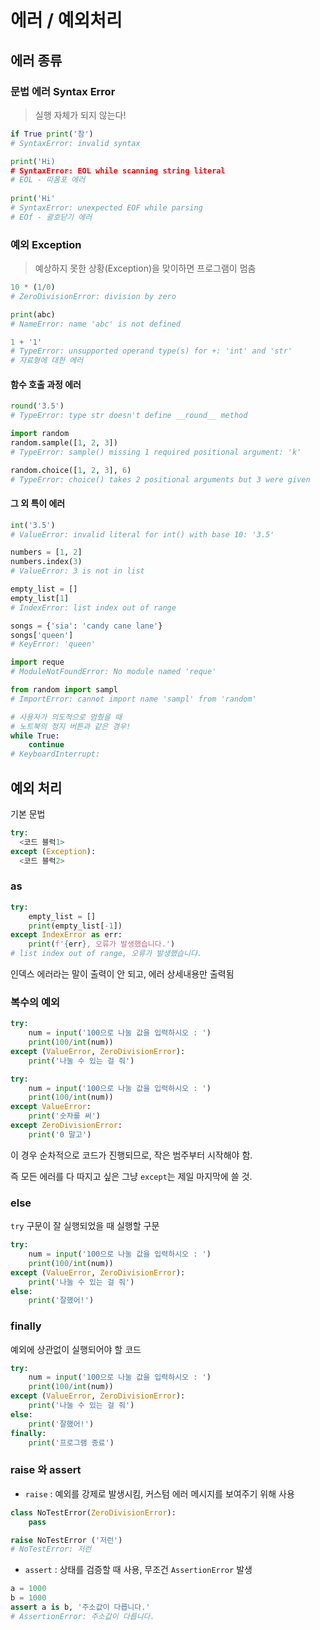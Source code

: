 # 에러 / 예외처리



## 에러 종류

### 문법 에러 Syntax Error

> 실행 자체가 되지 않는다!

```python
if True print('참')
# SyntaxError: invalid syntax

print('Hi)
# SyntaxError: EOL while scanning string literal
# EOL - 따옴포 에러
      
print('Hi'
# SyntaxError: unexpected EOF while parsing
# EOf - 괄호닫기 에러
```



### 예외 Exception

> 예상하지 못한 상황(Exception)을 맞이하면 프로그램이 멈춤

```python
10 * (1/0)
# ZeroDivisionError: division by zero

print(abc)
# NameError: name 'abc' is not defined

1 + '1'
# TypeError: unsupported operand type(s) for +: 'int' and 'str'
# 자료형에 대한 에러
```



#### 함수 호출 과정 에러

```python
round('3.5')
# TypeError: type str doesn't define __round__ method

import random
random.sample([1, 2, 3])
# TypeError: sample() missing 1 required positional argument: 'k'

random.choice([1, 2, 3], 6)
# TypeError: choice() takes 2 positional arguments but 3 were given
```

#### 그 외 특이 에러

```python
int('3.5')
# ValueError: invalid literal for int() with base 10: '3.5'

numbers = [1, 2]
numbers.index(3)
# ValueError: 3 is not in list

empty_list = []
empty_list[1]
# IndexError: list index out of range

songs = {'sia': 'candy cane lane'}
songs['queen']
# KeyError: 'queen'

import reque
# ModuleNotFoundError: No module named 'reque'

from random import sampl
# ImportError: cannot import name 'sampl' from 'random'

# 사용자가 의도적으로 멈췄을 때
# 노트북의 정지 버튼과 같은 경우!
while True:
    continue
# KeyboardInterrupt: 
```



## 예외 처리

기본 문법

```python
try:
  <코드 블럭1>
except (Exception): 
  <코드 블럭2>
```

### as

```python
try:
    empty_list = []
    print(empty_list[-1])
except IndexError as err:
    print(f'{err}, 오류가 발생했습니다.')
# list index out of range, 오류가 발생했습니다.
```

인덱스 에러라는 말이 출력이 안 되고, 에러 상세내용만 출력됨



### 복수의 예외

```python
try:
    num = input('100으로 나눌 값을 입력하시오 : ')
    print(100/int(num))
except (ValueError, ZeroDivisionError):
    print('나눌 수 있는 걸 줘')
```

```python
try:
    num = input('100으로 나눌 값을 입력하시오 : ')
    print(100/int(num))
except ValueError:
    print('숫자를 써')
except ZeroDivisionError:
    print('0 말고')
```

이 경우 순차적으로 코드가 진행되므로, 작은 범주부터 시작해야 함.

즉 모든 에러를 다 따지고 싶은 그냥 `except`는 제일 마지막에 쓸 것.

### else

`try` 구문이 잘 실행되었을 때 실행할 구문

```python
try:
    num = input('100으로 나눌 값을 입력하시오 : ')
    print(100/int(num))
except (ValueError, ZeroDivisionError):
    print('나눌 수 있는 걸 줘')
else:
    print('잘했어!')
```

### finally

예외에 상관없이 실행되어야 할 코드

```python
try:
    num = input('100으로 나눌 값을 입력하시오 : ')
    print(100/int(num))
except (ValueError, ZeroDivisionError):
    print('나눌 수 있는 걸 줘')
else:
    print('잘했어!')
finally:
  	print('프로그램 종료')
```

### raise 와 assert

- `raise` : 예외를 강제로 발생시킴, 커스텀 에러 메시지를 보여주기 위해 사용

```python
class NoTestError(ZeroDivisionError):
    pass

raise NoTestError ('저런')
# NoTestError: 저런
```

- `assert` : 상태를 검증할 때 사용, 무조건 `AssertionError` 발생

```python
a = 1000
b = 1000
assert a is b, '주소값이 다릅니다.'
# AssertionError: 주소값이 다릅니다.
```

